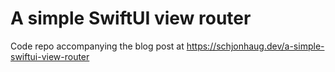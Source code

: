 # A simple SwiftUI view router

Code repo accompanying the blog post at https://schjonhaug.dev/a-simple-swiftui-view-router
